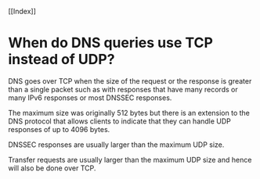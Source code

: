
[[Index]] 

# When do DNS queries use TCP instead of UDP?

DNS goes over TCP when the size of the request or the response is greater than a single packet such as with responses that have many records or many IPv6 responses or most DNSSEC responses.

The maximum size was originally 512 bytes but there is an extension to the DNS protocol that allows clients to indicate that they can handle UDP responses of up to 4096 bytes.

DNSSEC responses are usually larger than the maximum UDP size.

Transfer requests are usually larger than the maximum UDP size and hence will also be done over TCP.